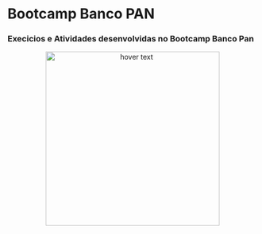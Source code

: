 # Bootcamp Banco PAN

<h3>Execicios e Atividades desenvolvidas no Bootcamp Banco Pan</h3>
<p align="center">
  <img src="https://lirp.cdn-website.com/dbd26f15/dms3rep/multi/opt/bancopan-logo+%281%29-1920w.png" width="350" title="hover text">

</p>
